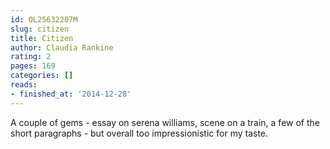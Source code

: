 ```yaml
---
id: OL25632207M
slug: citizen
title: Citizen
author: Claudia Rankine
rating: 2
pages: 169
categories: []
reads:
- finished_at: '2014-12-28'
---
```

A couple of gems - essay on serena williams, scene on a train, a few of the short paragraphs - but overall too impressionistic for my taste.

